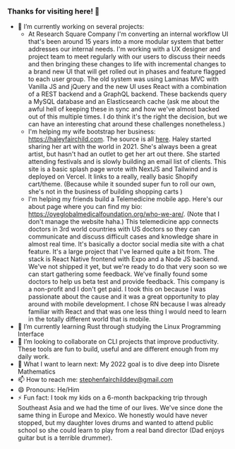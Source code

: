 ### Thanks for visiting here! 👋

- 🔭 I’m currently working on several projects:
  -  At Research Square Company I'm converting an internal workflow UI that's been around 15 years into a more modular system that better addresses our internal needs. I'm working with a UX designer and project team to meet regularly with our users to discuss their needs and then bringing these changes to life with incremental changes to a brand new UI that will get rolled out in phases and feature flagged to each user group. The old system was using Laminas MVC with Vanilla JS and jQuery and the new UI uses React with a combination of a REST backend and a GraphQL backend. These backends query a MySQL database and an Elasticsearch cache (ask me about the awful hell of keeping these in sync and how we've almost backed out of this multiple times. I do think it's the right the decision, but we can have an interesting chat around these challenges nonetheless.)
  -  I'm helping my wife bootstrap her business: https://haleyfairchild.com. The source is all [here](https://github.com/stephenfairchild/haleyfairchild.com). Haley started sharing her art with the world in 2021. She's always been a great artist, but hasn't had an outlet to get her art out there. She started attending festivals and is slowly building an email list of clients. This site is a basic splash page wrote with NextJS and Tailwind and is deployed on Vercel. It links to a really, really basic Shopify cart/theme. (Because while it sounded super fun to roll our own, she's not in the business of building shopping carts )
  -  I'm helping my friends build a Telemedicine mobile app. Here's our about page where you can find my bio: https://oyeglobalmedicalfoundation.org/who-we-are/. (Note that I don't manage the website haha.) This telemedicine app connects doctors in 3rd world countries with US doctors so they can communicate and discuss difficult cases and knowledge share in almost real time. It's basically a doctor social media site with a chat feature. It's a large project that I've learned quite a bit from. The stack is React Native frontend with Expo and a Node JS backend. We've not shipped it yet, but we're ready to do that very soon so we can start gathering some feedback. We've finally found some doctors to help us beta test and provide feedback. This company is a non-profit and I don't get paid. I took this on because I was passionate about the cause and it was a great opportunity to play around with mobile development. I chose RN because I was already familiar with React and that was one less thing I would need to learn in the totally different world that is mobile. 
- 🌱 I’m currently learning Rust through studying the Linux Programming Interface
- 👯 I’m looking to collaborate on CLI projects that improve productivity. These tools are fun to build, useful and are different enough from my daily work. 
- 🤔 What I want to learn next: My 2022 goal is to dive deep into Disrete Mathematics
- 📫 How to reach me: stephenfairchilddev@gmail.com
- 😄 Pronouns: He/Him
- ⚡ Fun fact: I took my kids on a 6-month backpacking trip through Southeast Asia and we had the time of our lives. We've since done the same thing in Europe and Mexico. We honestly would have never stopped, but my daughter loves drums and wanted to attend public school so she could learn to play from a real band director (Dad enjoys guitar but is a terrible drummer).

